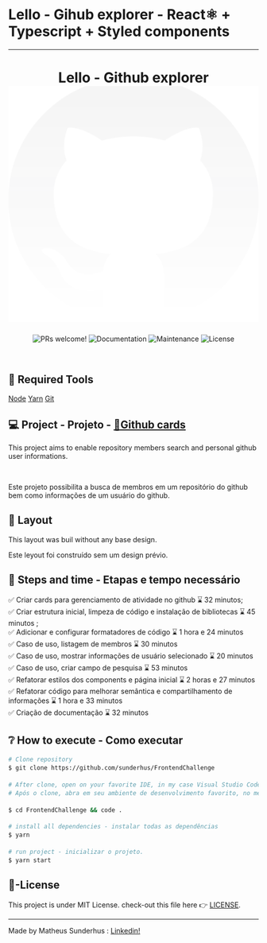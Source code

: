 # Lello - Gihub explorer - React⚛ + Typescript + Styled components

<hr>

<h1 align="center">
    Lello - Github explorer <br>
  <img alt="github explorer app" title="github explorer app" src=".github/mock01.svg" />

</h1>

<p align="center">

  <img alt="PRs welcome!" src="https://img.shields.io/static/v1?label=PRs&message=welcome&color=15C3D6&labelColor=000000" />
  <img alt="Documentation" src="https://img.shields.io/badge/documentation-yes-brightgreen.svg"/>
  <img alt="Maintenance" src="https://img.shields.io/badge/Maintained%3F-yes-green.svg"/>
  <img alt="License" src="https://img.shields.io/static/v1?label=license&message=MIT&color=15C3D6&labelColor=000000">
</p>

<br>

## 🚀 Required Tools

[Node](https://nodejs.org/en/download/)
[Yarn](https://yarnpkg.com/)
[Git](https://git-scm.com/downloads)

## 💻 Project - Projeto - [🔗Github cards](https://github.com/sunderhus/FrontendChallenge/projects/1)

<p>This project aims to enable repository members search and personal github user informations.</p><br>
<p>Este projeto possibilita a busca de membros em um repositório do github bem como informações de um usuário do github.</p>

## 🔖 Layout

This layout was buil without any base design. <br>

Este leyout foi construído sem um design prévio.

## 🧠 Steps and time - Etapas e tempo necessário

✅ Criar cards para gerenciamento de atividade no github ⌛ 32 minutos; <br>
✅ Criar estrutura inicial, limpeza de código e instalação de bibliotecas ⌛ 45 minutos ; <br>
✅ Adicionar e configurar formatadores de código ⌛ 1 hora e 24 minutos<br>
✅ Caso de uso, listagem de membros ⌛ 30 minutos<br>
✅ Caso de uso, mostrar informações de usuário selecionado ⌛ 20 minutos<br>
✅ Caso de uso, criar campo de pesquisa ⌛ 53 minutos<br>
✅ Refatorar estilos dos components e página inicial ⌛ 2 horas e 27 minutos<br>
✅ Refatorar código para melhorar semântica e compartilhamento de informações ⌛ 1 hora e 33 minutos <br>
✅ Criação de documentação ⌛ 32 minutos<br>

## ❔ How to execute - Como executar

```bash
# Clone repository
$ git clone https://github.com/sunderhus/FrontendChallenge

# After clone, open on your favorite IDE, in my case Visual Studio Code.
# Após o clone, abra em seu ambiente de desenvolvimento favorito, no meu caso usarei o Visual Studio Code.

$ cd FrontendChallenge && code .

# install all dependencies - instalar todas as dependências
$ yarn

# run project - inicializar o projeto.
$ yarn start

```

## 📄-License

This project is under MIT License. check-out this file here 👉 [LICENSE](LICENSE.md).

---

Made by Matheus Sunderhus : [Linkedin!](https://www.linkedin.com/in/matheus-sunderhus/)
